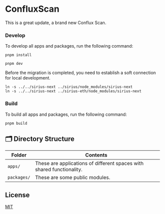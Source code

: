 # ConfluxScan

This is a great update, a brand new Conflux Scan.

### Develop

To develop all apps and packages, run the following command:

```
pnpm install
```

```
pnpm dev
```

Before the migration is completed, you need to establish a soft connection for local development.

```
ln -s ../../sirius-next ../sirius/node_modules/sirius-next
ln -s ../../sirius-next ../sirius-eth/node_modules/sirius-next
```

### Build

To build all apps and packages, run the following command:

```
pnpm build
```

## 🗂 Directory Structure

| Folder      | Contents                                                              |
| ----------- | --------------------------------------------------------------------- |
| `apps/`     | These are applications of different spaces with shared functionality. |
| `packages/` | These are some public modules.                                        |

## License

[MIT](http://opensource.org/licenses/MIT)
